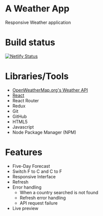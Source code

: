 # A Weather App

Responsive Weather application

# Build status

[![Netlify Status](https://api.netlify.com/api/v1/badges/bc2e32c3-f044-4bbf-9b45-45dd8a7ff872/deploy-status)](https://app.netlify.com/sites/weatherapp-sakthi/deploys)


# Libraries/Tools

* [OpenWeatherMap.org's Weather API](https://openweathermap.org/)
* [React](https://reactjs.org/)
* React Router
* Redux
* Git
* GitHub
* HTML5
* Javascript
* Node Package Manager (NPM)


# Features

* Five-Day Forecast
* Switch F to C and C to F
* Responsive Interface
* Refresh
* Error handling 
  - When a country searched is not found
  - Refresh error handling
  - API request failure
* Live preview
